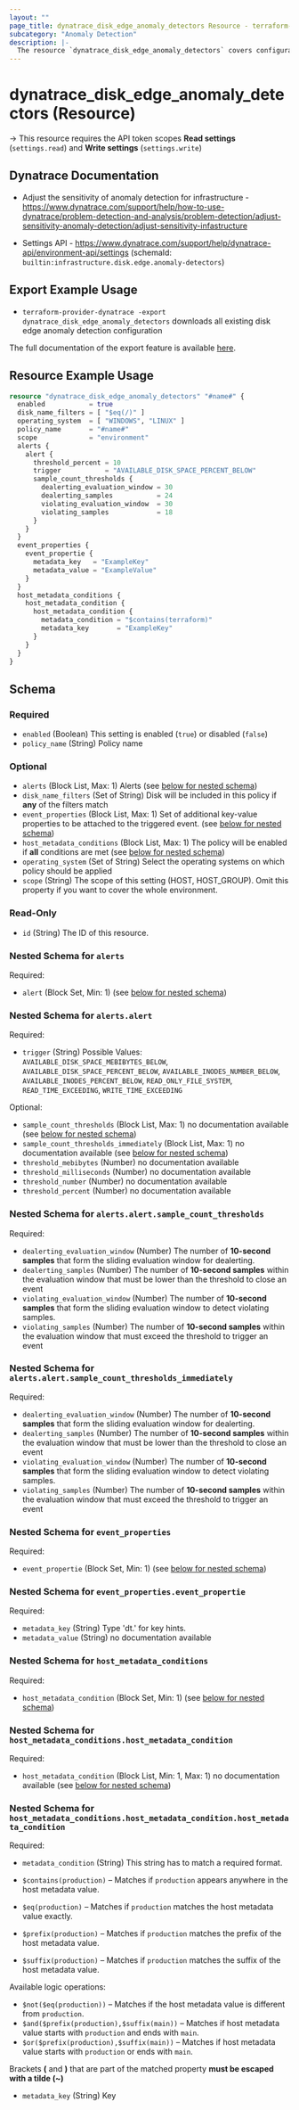 ```yaml
---
layout: ""
page_title: dynatrace_disk_edge_anomaly_detectors Resource - terraform-provider-dynatrace"
subcategory: "Anomaly Detection"
description: |-
  The resource `dynatrace_disk_edge_anomaly_detectors` covers configuration for disk edge anomaly detection
---
```


# dynatrace_disk_edge_anomaly_detectors (Resource)

-> This resource requires the API token scopes **Read settings** (`settings.read`) and **Write settings** (`settings.write`)

## Dynatrace Documentation

- Adjust the sensitivity of anomaly detection for infrastructure - https://www.dynatrace.com/support/help/how-to-use-dynatrace/problem-detection-and-analysis/problem-detection/adjust-sensitivity-anomaly-detection/adjust-sensitivity-infastructure

- Settings API - https://www.dynatrace.com/support/help/dynatrace-api/environment-api/settings (schemaId: `builtin:infrastructure.disk.edge.anomaly-detectors`)

## Export Example Usage

- `terraform-provider-dynatrace -export dynatrace_disk_edge_anomaly_detectors` downloads all existing disk edge anomaly detection configuration

The full documentation of the export feature is available [here](https://dt-url.net/h203qmc).

## Resource Example Usage

```terraform
resource "dynatrace_disk_edge_anomaly_detectors" "#name#" {
  enabled           = true
  disk_name_filters = [ "$eq(/)" ]
  operating_system  = [ "WINDOWS", "LINUX" ]
  policy_name       = "#name#"
  scope             = "environment"
  alerts {
    alert {
      threshold_percent = 10
      trigger           = "AVAILABLE_DISK_SPACE_PERCENT_BELOW"
      sample_count_thresholds {
        dealerting_evaluation_window = 30
        dealerting_samples           = 24
        violating_evaluation_window  = 30
        violating_samples            = 18
      }
    }
  }
  event_properties {
    event_propertie {
      metadata_key   = "ExampleKey"
      metadata_value = "ExampleValue"
    }
  }
  host_metadata_conditions {
    host_metadata_condition {
      host_metadata_condition {
        metadata_condition = "$contains(terraform)"
        metadata_key       = "ExampleKey"
      }
    }
  }
}
```

<!-- schema generated by tfplugindocs -->
## Schema

### Required

- `enabled` (Boolean) This setting is enabled (`true`) or disabled (`false`)
- `policy_name` (String) Policy name

### Optional

- `alerts` (Block List, Max: 1) Alerts (see [below for nested schema](#nestedblock--alerts))
- `disk_name_filters` (Set of String) Disk will be included in this policy if **any** of the filters match
- `event_properties` (Block List, Max: 1) Set of additional key-value properties to be attached to the triggered event. (see [below for nested schema](#nestedblock--event_properties))
- `host_metadata_conditions` (Block List, Max: 1) The policy will be enabled if **all** conditions are met (see [below for nested schema](#nestedblock--host_metadata_conditions))
- `operating_system` (Set of String) Select the operating systems on which policy should be applied
- `scope` (String) The scope of this setting (HOST, HOST_GROUP). Omit this property if you want to cover the whole environment.

### Read-Only

- `id` (String) The ID of this resource.

<a id="nestedblock--alerts"></a>
### Nested Schema for `alerts`

Required:

- `alert` (Block Set, Min: 1) (see [below for nested schema](#nestedblock--alerts--alert))

<a id="nestedblock--alerts--alert"></a>
### Nested Schema for `alerts.alert`

Required:

- `trigger` (String) Possible Values: `AVAILABLE_DISK_SPACE_MEBIBYTES_BELOW`, `AVAILABLE_DISK_SPACE_PERCENT_BELOW`, `AVAILABLE_INODES_NUMBER_BELOW`, `AVAILABLE_INODES_PERCENT_BELOW`, `READ_ONLY_FILE_SYSTEM`, `READ_TIME_EXCEEDING`, `WRITE_TIME_EXCEEDING`

Optional:

- `sample_count_thresholds` (Block List, Max: 1) no documentation available (see [below for nested schema](#nestedblock--alerts--alert--sample_count_thresholds))
- `sample_count_thresholds_immediately` (Block List, Max: 1) no documentation available (see [below for nested schema](#nestedblock--alerts--alert--sample_count_thresholds_immediately))
- `threshold_mebibytes` (Number) no documentation available
- `threshold_milliseconds` (Number) no documentation available
- `threshold_number` (Number) no documentation available
- `threshold_percent` (Number) no documentation available

<a id="nestedblock--alerts--alert--sample_count_thresholds"></a>
### Nested Schema for `alerts.alert.sample_count_thresholds`

Required:

- `dealerting_evaluation_window` (Number) The number of **10-second samples** that form the sliding evaluation window for dealerting.
- `dealerting_samples` (Number) The number of **10-second samples** within the evaluation window that must be lower than the threshold to close an event
- `violating_evaluation_window` (Number) The number of **10-second samples** that form the sliding evaluation window to detect violating samples.
- `violating_samples` (Number) The number of **10-second samples** within the evaluation window that must exceed the threshold to trigger an event


<a id="nestedblock--alerts--alert--sample_count_thresholds_immediately"></a>
### Nested Schema for `alerts.alert.sample_count_thresholds_immediately`

Required:

- `dealerting_evaluation_window` (Number) The number of **10-second samples** that form the sliding evaluation window for dealerting.
- `dealerting_samples` (Number) The number of **10-second samples** within the evaluation window that must be lower than the threshold to close an event
- `violating_evaluation_window` (Number) The number of **10-second samples** that form the sliding evaluation window to detect violating samples.
- `violating_samples` (Number) The number of **10-second samples** within the evaluation window that must exceed the threshold to trigger an event




<a id="nestedblock--event_properties"></a>
### Nested Schema for `event_properties`

Required:

- `event_propertie` (Block Set, Min: 1) (see [below for nested schema](#nestedblock--event_properties--event_propertie))

<a id="nestedblock--event_properties--event_propertie"></a>
### Nested Schema for `event_properties.event_propertie`

Required:

- `metadata_key` (String) Type 'dt.' for key hints.
- `metadata_value` (String) no documentation available



<a id="nestedblock--host_metadata_conditions"></a>
### Nested Schema for `host_metadata_conditions`

Required:

- `host_metadata_condition` (Block Set, Min: 1) (see [below for nested schema](#nestedblock--host_metadata_conditions--host_metadata_condition))

<a id="nestedblock--host_metadata_conditions--host_metadata_condition"></a>
### Nested Schema for `host_metadata_conditions.host_metadata_condition`

Required:

- `host_metadata_condition` (Block List, Min: 1, Max: 1) no documentation available (see [below for nested schema](#nestedblock--host_metadata_conditions--host_metadata_condition--host_metadata_condition))

<a id="nestedblock--host_metadata_conditions--host_metadata_condition--host_metadata_condition"></a>
### Nested Schema for `host_metadata_conditions.host_metadata_condition.host_metadata_condition`

Required:

- `metadata_condition` (String) This string has to match a required format.

- `$contains(production)` – Matches if `production` appears anywhere in the host metadata value.
- `$eq(production)` – Matches if `production` matches the host metadata value exactly.
- `$prefix(production)` – Matches if `production` matches the prefix of the host metadata value.
- `$suffix(production)` – Matches if `production` matches the suffix of the host metadata value.

Available logic operations:
- `$not($eq(production))` – Matches if the host metadata value is different from `production`.
- `$and($prefix(production),$suffix(main))` – Matches if host metadata value starts with `production` and ends with `main`.
- `$or($prefix(production),$suffix(main))` – Matches if host metadata value starts with `production` or ends with `main`.

Brackets **(** and **)** that are part of the matched property **must be escaped with a tilde (~)**
- `metadata_key` (String) Key
 